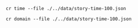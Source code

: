 
```
cr time --file ./../data/story-time-100.json
```

```
cr domain --file ./../data/story-time-100.json
```
